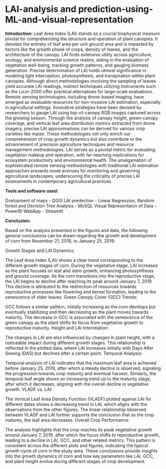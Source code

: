 # LAI-analysis and prediction-using-ML-and-visual-representation

**Introduction:**
Leaf Area Index (LAI) stands as a crucial biophysical measure pivotal for comprehending the structure and operation of plant canopies. It denotes the entirety of leaf area per unit ground area and is impacted by factors like the growth phase of crops, density of leaves, and the architecture of the canopy. LAI finds extensive utility across agriculture, ecology, and environmental science realms, aiding in the evaluation of vegetation well-being, tracking growth patterns, and gauging biomass generation. Precise determination of LAI holds utmost significance in modeling light interception, photosynthesis, and transpiration within plant canopies. Although direct methodologies involving the sampling of leaves yield accurate LAI readings, indirect techniques utilizing instruments such as the Licor-2000 offer practical alternatives for large-scale evaluations. Remote sensing technologies, including drone-based imaging, have emerged as invaluable resources for non-invasive LAI estimation, especially in agricultural settings. Innovative strategies have been devised by researchers to gauge LAI using top-of-canopy RGB images captured across the growing season. Through the analysis of canopy height, green-canopy coverage, and vertical leaf area distribution metrics extracted from drone imagery, precise LAI approximations can be derived for various crop varieties like maize. These methodologies not only enrich our comprehension of crop growth dynamics but also contribute to the advancement of precision agriculture techniques and resource management methodologies. LAI serves as a pivotal metric for evaluating vegetation makeup and operation, with far-reaching implications for ecosystem productivity and environmental health. The amalgamation of sophisticated remote sensing methodologies with traditional LAI estimation approaches presents novel avenues for monitoring and governing agricultural landscapes, underscoring the criticality of precise LAI assessments in contemporary agricultural practices.

**Tools and software used:**

Dvelopment of maps - QGIS
LAI predection - Linear Regression, Random forest and Decision Tree
Analysis - MySQL
Visual Representaion of Data - PowerBI
WebApp - Streamlit

**Conclusion:**

Based on the analysis presented in the figures and data, the following general conclusions can be drawn regarding the growth and development of corn from November 21, 2018, to January 25, 2019:

Growth Stages and LAI Dynamics:

The Leaf Area Index (LAI) shows a clear trend corresponding to the different growth stages of corn. During the vegetative stage, LAI increases as the plant focuses on leaf and stem growth, enhancing photosynthesis and ground coverage.
As the corn transitions into the reproductive stage, the LAI begins to decline after reaching its peak around January 7, 2019. This decline is attributed to the redirection of resources towards reproductive processes like flowering and kernel formation, leading to the senescence of older leaves.
Green Canopy Cover (GCC) Trends:

GCC follows a similar pattern, initially increasing as the corn develops but eventually stabilizing and then decreasing as the plant moves towards maturity. The decrease in GCC is associated with the senescence of the green canopy as the plant shifts its focus from vegetative growth to reproductive maturity.
Height and LAI Interrelation:

The changes in LAI are also influenced by changes in plant height, with a noticeable impact during different growth stages. This relationship is reflected in the plotted data, where LAI increases initially with Days After Sowing (DAS) but declines after a certain point.
Temporal Analysis:

Temporal analysis of LAI indicates that the maximum leaf area is achieved before January 25, 2019, after which a steady decline is observed, signaling the progression towards crop maturity and eventual harvest.
Similarly, the temporal leaf angle shows an increasing trend up to the maturity stage, after which it decreases, aligning with the overall decline in vegetative growth.
VLADF vs. LAI:

The Vertical Leaf Area Density Function (VLADF) plotted against LAI for different dates shows a decreasing trend in LAI, which aligns with the observations from the other figures. The linear relationship observed between VLADF and LAI further supports the conclusion that as the crop matures, the leaf area decreases.
Overall Crop Performance:

The analysis highlights that the crop reaches its peak vegetative growth around January 7, 2019, after which the focus shifts to reproductive growth, leading to a decline in LAI, GCC, and other related metrics. This pattern is consistent across the different plots and figures, indicating the typical growth cycle of corn in the study area.
These conclusions provide insights into the growth dynamics of corn and how key parameters like LAI, GCC, and plant height evolve during different stages of crop development.



